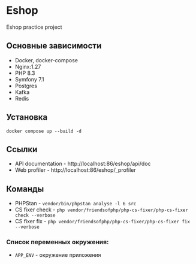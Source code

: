 # Eshop
Eshop practice project

## Основные зависимости
* Docker, docker-compose
* Nginx:1.27
* PHP 8.3
* Symfony 7.1
* Postgres
* Kafka
* Redis

## Установка
```
docker compose up --build -d
```

## Ссылки
* API documentation - http://localhost:86/eshop/api/doc
* Web profiler - http://localhost:86/eshop/_profiler

## Команды
* PHPStan - ```vendor/bin/phpstan analyse -l 6 src```
* CS fixer check - ```php vendor/friendsofphp/php-cs-fixer/php-cs-fixer check --verbose```
* CS fixer fix - ```php vendor/friendsofphp/php-cs-fixer/php-cs-fixer fix --verbose```

### Список переменных окружения:
- ``APP_ENV`` - окружение приложения
